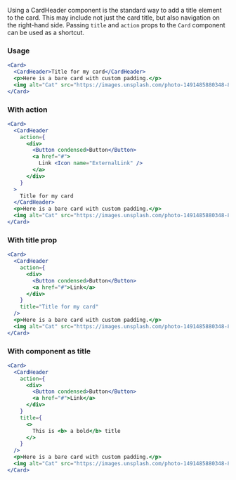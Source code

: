 Using a CardHeader component is the standard way to add a title element to the card. This may include not just the card title, but also navigation on the right-hand side.
Passing `title` and `action` props to the `Card` component can be used as a shortcut.

### Usage

```jsx
<Card>
  <CardHeader>Title for my card</CardHeader>
  <p>Here is a bare card with custom padding.</p>
  <img alt="Cat" src="https://images.unsplash.com/photo-1491485880348-85d48a9e5312?w=500" />
</Card>
```

### With action

```jsx
<Card>
  <CardHeader
    action={
      <div>
        <Button condensed>Button</Button>
        <a href="#">
          Link <Icon name="ExternalLink" />
        </a>
      </div>
    }
  >
    Title for my card
  </CardHeader>
  <p>Here is a bare card with custom padding.</p>
  <img alt="Cat" src="https://images.unsplash.com/photo-1491485880348-85d48a9e5312?w=500" />
</Card>
```

### With title prop

```jsx
<Card>
  <CardHeader
    action={
      <div>
        <Button condensed>Button</Button>
        <a href="#">Link</a>
      </div>
    }
    title="Title for my card"
  />
  <p>Here is a bare card with custom padding.</p>
  <img alt="Cat" src="https://images.unsplash.com/photo-1491485880348-85d48a9e5312?w=500" />
</Card>
```

### With component as title

```jsx
<Card>
  <CardHeader
    action={
      <div>
        <Button condensed>Button</Button>
        <a href="#">Link</a>
      </div>
    }
    title={
      <>
        This is <b> a bold</b> title
      </>
    }
  />
  <p>Here is a bare card with custom padding.</p>
  <img alt="Cat" src="https://images.unsplash.com/photo-1491485880348-85d48a9e5312?w=500" />
</Card>
```
